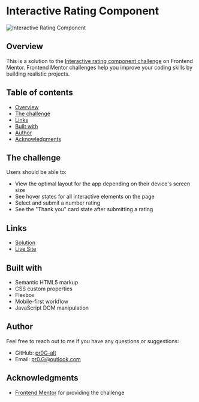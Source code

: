 # Interactive Rating Component

![Interactive Rating Component](https://res.cloudinary.com/dz209s6jk/image/upload/f_auto,q_auto,w_900/Screenshots/c25lxzg7wlms1xlbgziv.jpg)


## Overview

This is a solution to the [Interactive rating component challenge](https://www.frontendmentor.io/challenges/interactive-rating-component-koxpeBUmI) on Frontend Mentor. Frontend Mentor challenges help you improve your coding skills by building realistic projects. 


## Table of contents

- [Overview](#overview)
- [The challenge](#the-challenge)
- [Links](#links)
- [Built with](#built-with)
- [Author](#author)
- [Acknowledgments](#acknowledgments)



## The challenge

Users should be able to:

- View the optimal layout for the app depending on their device's screen size
- See hover states for all interactive elements on the page
- Select and submit a number rating
- See the "Thank you" card state after submitting a rating


## Links

- [Solution](https://www.frontendmentor.io/solutions/responsive-interactive-rating-component-QSUgiHPyW6)
- [Live Site](https://pr0g-alt.github.io/Interactive-Rating-Component/)


## Built with

- Semantic HTML5 markup
- CSS custom properties
- Flexbox
- Mobile-first workflow
- JavaScript DOM manipulation


## Author

Feel free to reach out to me if you have any questions or suggestions:

- GitHub: [pr0G-alt](https://github.com/pr0G-alt)
- Email: pr0.G@outlook.com


## Acknowledgments

- [Frontend Mentor](https://www.frontendmentor.io) for providing the challenge
